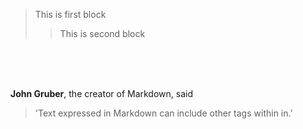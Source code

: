 > This is first block
>> This is second block

<br>
<br>
<br>

__John Gruber__, the creator of Markdown, said
> 'Text expressed in Markdown can include other tags within in.'

